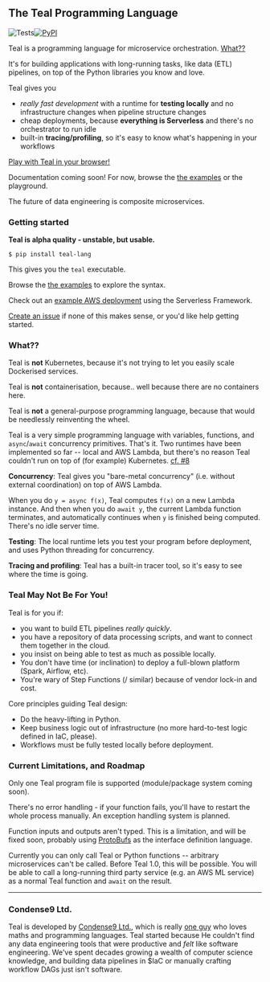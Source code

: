 ## The Teal Programming Language

![Tests](https://github.com/condense9/teal-lang/workflows/Build/badge.svg?branch=master)[![PyPI](https://badge.fury.io/py/teal-lang.svg)](https://pypi.org/project/teal-lang)

Teal is a programming language for microservice orchestration. [What??](#what)

It's for building applications with long-running tasks, like data (ETL)
pipelines, on top of the Python libraries you know and love.

Teal gives you
- *really fast development* with a runtime for **testing locally** and no
  infrastructure changes when pipeline structure changes
- cheap deployments, because **everything is Serverless** and there's no
  orchestrator to run idle
- built-in **tracing/profiling**, so it's easy to know what's happening in your
  workflows

[Play with Teal in your browser!](https://www.condense9.com/playground)

Documentation coming soon! For now, browse the [the examples](test/examples) or
the playground.

The future of data engineering is composite microservices.


### Getting started

**Teal is alpha quality - unstable, but usable.**

```shell
$ pip install teal-lang
```

This gives you the `teal` executable.

Browse the [the examples](test/examples) to explore the syntax.

Check out an [example AWS deployment](examples/hello/serverless.yml) using the
Serverless Framework.

[Create an issue](https://github.com/condense9/teal-lang/issues) if none of this
makes sense, or you'd like help getting started.


### What??

Teal is **not** Kubernetes, because it's not trying to let you easily scale
Dockerised services.

Teal is **not** containerisation, because.. well because there are no containers
here.

Teal is **not** a general-purpose programming language, because that would be
needlessly reinventing the wheel.

Teal is a very simple programming language with variables, functions, and
`async`/`await` concurrency primitives. That's it. Two runtimes have been
implemented so far -- local and AWS Lambda, but there's no reason Teal couldn't
run on top of (for example) Kubernetes. [cf. #8](https://github.com/condense9/teal-lang/issues/8)

**Concurrency**: Teal gives you "bare-metal concurrency" (i.e. without external
coordination) on top of AWS Lambda.

When you do `y = async f(x)`, Teal computes `f(x)` on a new Lambda instance. And
then when you do `await y`, the current Lambda function terminates, and
automatically continues when `y` is finished being computed. There's no idle
server time.

**Testing**: The local runtime lets you test your program before deployment, and
uses Python threading for concurrency.

**Tracing and profiling**: Teal has a built-in tracer tool, so it's easy to see
where the time is going.


### Teal May Not Be For You!

Teal is for you if:
- you want to build ETL pipelines *really quickly*.
- you have a repository of data processing scripts, and want to connect them
  together in the cloud.
- you insist on being able to test as much as possible locally.
- You don't have time (or inclination) to deploy a full-blown platform (Spark,
  Airflow, etc).
- You're wary of Step Functions (/ similar) because of vendor lock-in and cost.

Core principles guiding Teal design:
- Do the heavy-lifting in Python.
- Keep business logic out of infrastructure (no more hard-to-test logic defined
  in IaC, please).
- Workflows must be fully tested locally before deployment.


### Current Limitations, and Roadmap

Only one Teal program file is supported (module/package system coming soon).

There's no error handling - if your function fails, you'll have to restart the
whole process manually. An exception handling system is planned.

Function inputs and outputs aren't typed. This is a limitation, and will be
fixed soon, probably using
[ProtoBufs](https://developers.google.com/protocol-buffers/) as the interface
definition language.

Currently you can only call Teal or Python functions -- arbitrary microservices
can't be called. Before Teal 1.0, this will be possible. You will be able to
call a long-running third party service (e.g. an AWS ML service) as a normal
Teal function and `await` on the result.

---

### Condense9 Ltd.

Teal is developed by [Condense9 Ltd.](https://www.condense9.com/), which is
really [one guy](https://www.linkedin.com/in/rmhsilva/) who loves maths and
programming languages. Teal started because He couldn't find any data
engineering tools that were productive and *felt* like software engineering.
We've spent decades growing a wealth of computer science knowledge, and building
data pipelines in $IaC or manually crafting workflow DAGs just isn't software.

